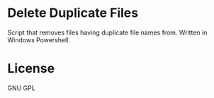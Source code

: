 # Delete Duplicate Files
Script that removes files having duplicate file names from. Written in Windows Powershell.

# License
GNU GPL
